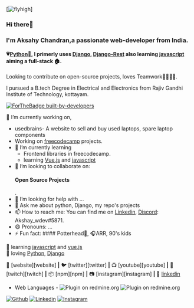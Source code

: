 [![flyhigh][banner]]
### Hi there👋
### I'm Aksahy Chandran,a passionate web-developer from India.
#### 💗[Python][python]🐍, I primerly uses [Django][django], [Django-Rest][django_rest] also learning [javascript][javascript] aiming a full-stack 🏠.
Looking to contribute on open-source projects, loves Teamwork👨‍👩‍👦‍👦.

I pursued a B.tech Degree in Electrical and Electronics from Rajiv Gandhi Institute of Technology, kottayam. 
<!--
**Akshay-ch-dj/Akshay-ch-dj** is a ✨ _special_ ✨ repository because its `README.md` (this file) appears on your GitHub profile.-->

[![ForTheBadge built-by-developers](http://ForTheBadge.com/images/badges/built-by-developers.svg)](https://GitHub.com/Naereen/)


🔭 I’m currently working on,
  - usedbrains- A website to sell  and buy used laptops, spare laptop components 
  - Working on [freecodecamp][freecodecamp] projects.
- 🌱 I’m currently learning
   - Frontend libraries in freecodecamp.
   - learning [Vue.js][vue] and [javascript][javascript]
- 👯 I’m looking to collaborate on: <h4>Open Source Projects</h4>.
- 🤔 I’m looking for help with ...
- 💬 Ask me about python, Django, my repo's projects
- 📫 How to reach me: You can find me on [Linkedin][linkedin], [Discord][discord]: Akshay_wdev#5871.
- 😄 Pronouns: ...
- ⚡ Fun fact: #### Potterhead🧹️, 🎧ARR, 90's kids 

🧠 learning [javascript][javascript] and [vue.js][vue]  
💜 loving [Python][python], [Django][django] 

🏡 [website][website] **|** 
🐦 [twitter][twitter] **|** 
📺 [youtube][youtube] **|** 
🎥 [twitch][twitch] **|** 
📦 [npm][npm] **|** 
📷 [instagram][instagram] **|** 
👔 [linkedin][linkedin]

- Web Languages - <img alt="Plugin on redmine.org" src="https://img.shields.io/redmine/plugin/stars/redmine_xlsx_format_issue_exporter?color=Red&label=HTML&logo=HTML5&logoColor=Red&style=for-the-badge"> <img alt="Plugin on redmine.org" src="https://img.shields.io/redmine/plugin/stars/redmine_xlsx_format_issue_exporter?color=Blue&label=CSS&logo=CSS3&logoColor=Blue&style=for-the-badge">


[![Github](https://img.shields.io/badge/-Github-000?style=flat&logo=Github&logoColor=white)](https://github.com/sabinlungudotcpp)
[![Linkedin](https://img.shields.io/badge/-LinkedIn-blue?style=flat&logo=Linkedin&logoColor=white)](https://www.linkedin.com/in/sabin-constantin-lungu-73b751101/)
[![Instagram](https://img.shields.io/badge/-Instagram-c13584?style=flat&labelColor=c13584&logo=instagram&logoColor=white)](https://www.instagram.com/sabinlunguu/)

[banner]: #
[javascript]: https://www.javascript.com/
[vue]: https://vuejs.org/
[python]: https://www.python.org/
[django]: https://www.djangoproject.com/
[django_rest]: https://www.django-rest-framework.org/
[docker]: https://www.docker.com/
[travis]: https://travis-ci.org/
[freecodecamp]: https://www.freecodecamp.org/
[codepen]: https://codepen.io/
[html5]: https://developer.mozilla.org/en-US/docs/Web/Guide/HTML/HTML5
[css3]: https://developer.mozilla.org/en-US/docs/Web/CSS
[postgresql]: https://www.postgresql.org/
[linkedin]: https://www.linkedin.com/in/akshay-chandran/
[vagrant]: https://www.vagrantup.com/
[potterhead]: https://www.wizardingworld.com/
[discord]: https://discord.com/

